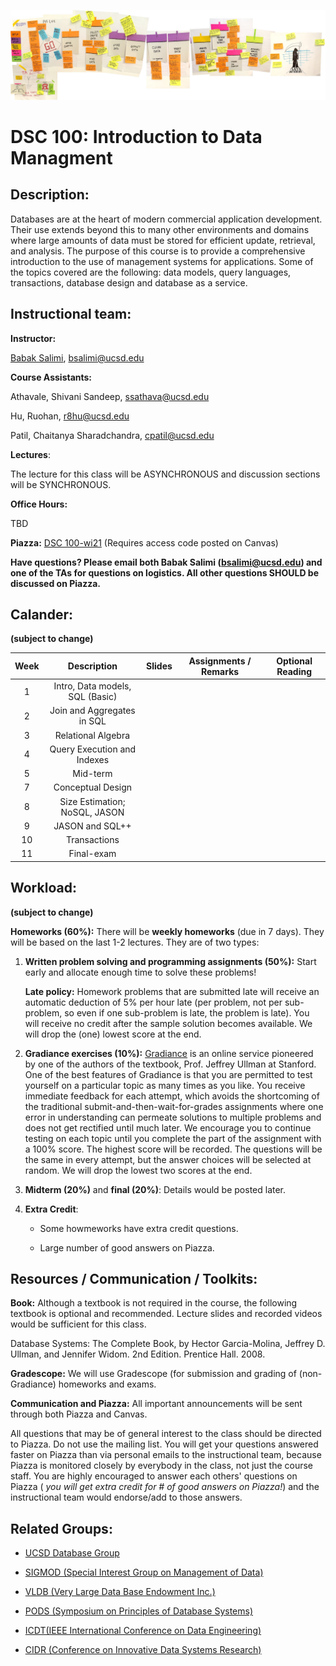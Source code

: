 

![The_Data_Lifecycle](fig/The_Data_Lifecycle.jpg)

#   DSC 100: Introduction to Data Managment



## Description:

Databases are at the heart of modern commercial application development. Their use extends beyond this to many other environments and domains where large amounts of data must be stored for efficient update, retrieval, and analysis. The purpose of this course is to provide a comprehensive introduction to the use of management systems for applications. Some of the topics covered are the following: data models, query languages, transactions, database design and database as a service.



## Instructional team:

**Instructor:**

[Babak Salimi](https://bsalimi.github.io/), bsalimi@ucsd.edu

**Course Assistants:**

Athavale, Shivani Sandeep, [ssathava@ucsd.edu](mailto:ssathava@ucsd.edu) 

Hu, Ruohan, [r8hu@ucsd.edu](mailto:r8hu@ucsd.edu) 

Patil, Chaitanya Sharadchandra, [cpatil@ucsd.edu](mailto:cpatil@ucsd.edu)

**Lectures**:

The lecture for this class will be ASYNCHRONOUS and discussion sections will be SYNCHRONOUS. 

**Office Hours:**

TBD

**Piazza:** [DSC 100-wi21](https://piazza.com/ucsd/winter2021/dsc100) (Requires access code posted on Canvas)



**Have questions? Please email both Babak Salimi (bsalimi@ucsd.edu) and one of the TAs for questions on logistics. All other questions SHOULD be discussed on Piazza.**



## **Calander:**

**(subject to change)**

| Week |           Description           | Slides | **Assignments / Remarks** | **Optional Reading** |
| :--: | :-----------------------------: | :----: | ----- | --------------- |
|  1   | Intro, Data models, SQL (Basic) |        |       |  |
|  2   |   Join and Aggregates in SQL    |        |       |  |
|  3   |       Relational Algebra        |        |       |  |
|  4   |  Query Execution and Indexes  |        |       |  |
| 5  |        Mid-term        |        |       |  |
|  7   | Conceptual Design |        |       |  |
|  8   |         Size Estimation; NoSQL, JASON         |        |       |  |
|  9   |     JASON and SQL++ |        |       |  |
|  10  |  Transactions |        |       |  |
| 11 | Final-exam | | |  |



## Workload:

**(subject to change)**

**Homeworks (60%):** There will be **weekly homeworks** (due in 7 days). They will be based on the last 1-2 lectures. They are of two types:

1. **Written problem solving and programming assignments (50%):**
   Start early and allocate enough time to solve these problems! 

   **Late policy:** Homework problems that are submitted late will receive an automatic deduction of 5% per hour late (per problem, not per sub-problem, so even if one sub-problem is late, the problem is late). You will receive no credit after the sample solution becomes available. We will drop the (one) lowest score at the end.

2. **Gradiance exercises (10%):**
   [Gradiance](https://www.gradiance.com/) is an online service pioneered by one of the authors of the textbook, Prof. Jeffrey Ullman at Stanford. One of the best features of Gradiance is that you are permitted to test yourself on a particular topic as many times as you like. You receive immediate feedback for each attempt, which avoids the shortcoming of the traditional submit-and-then-wait-for-grades assignments where one error in understanding can permeate solutions to multiple problems and does not get rectified until much later. We encourage you to continue testing on each topic until you complete the part of the assignment with a 100% score. The highest score will be recorded. The questions will be the same in every attempt, but the answer choices will be selected at random. We will drop the lowest two scores at the end.

3. **Midterm (20%)** and **final  (20%)**: Details would be posted later.

4. **Extra Credit**: 

   - Some howmeworks have extra credit questions.

   - Large number of good answers on Piazza.  

## Resources / Communication / Toolkits:

**Book:** Although a textbook is not required in the course, the following textbook is optional and recommended. Lecture slides and recorded videos would be sufficient for this class.

Database Systems: The Complete Book, by Hector Garcia-Molina, Jeffrey D. Ullman, and Jennifer Widom. 2nd Edition. Prentice Hall. 2008.

**Gradescope:** We will use Gradescope (for submission and grading of (non-Gradiance) homeworks and exams.

**Communication and Piazza:**  All important announcements will be sent through both Piazza and Canvas.

All questions that may be of general interest to the class should be directed to Piazza. Do not use the mailing list. You will get your questions answered faster on Piazza than via personal emails to the instructional team, because Piazza is monitored closely by everybody in the class, not just the course staff. You are highly encouraged to answer each others' questions on Piazza ( *you will get extra credit for # of good answers on Piazza!*) and the instructional team would endorse/add to those answers.



## Related Groups:

- [UCSD Database Group](https://dbucsd.github.io/)

- [SIGMOD (Special Interest Group on Management of Data)](https://www.google.com/url?q=https%3A%2F%2Fsigmod.org%2F&sa=D&sntz=1&usg=AFQjCNEv9sM8CpuOZ7oxWFX_20353W6NZw)

- [VLDB (Very Large Data Base Endowment Inc.)](https://www.google.com/url?q=https%3A%2F%2Fwww.vldb.org%2F&sa=D&sntz=1&usg=AFQjCNEN7a3TJIOhpq3OC7bw9DKWHhki-w)

- [PODS (Symposium on Principles of Database Systems)](https://www.google.com/url?q=https%3A%2F%2Fsigmod.org%2Fpods%2F&sa=D&sntz=1&usg=AFQjCNEy52V8Padws9vrgz2GoFYinNgG9Q)

- [ICDT(IEEE International Conference on Data Engineering)](http://ieee-icde.org/)

- [CIDR (Conference on Innovative Data Systems Research)](http://www.google.com/url?q=http%3A%2F%2Fcidrdb.org%2F&sa=D&sntz=1&usg=AFQjCNHZ5MTU545Lei9xcYfQR9fHHLan5w)

  

  

  

  










